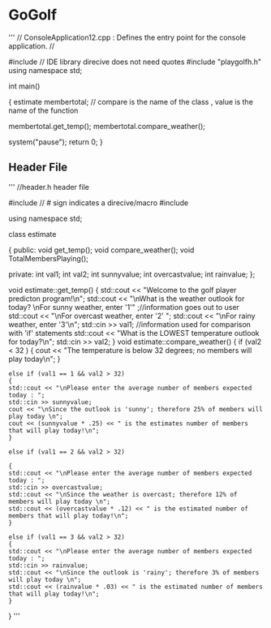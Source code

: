GoGolf
======

'''
  // ConsoleApplication12.cpp : Defines the entry point for the console application.
  //

  #include <iostream> // IDE library direcive does not need quotes
  #include "playgolfh.h"
  using namespace std;

  int main()

  {
	estimate membertotal; // compare is the name of the class , value is the name of the function

  membertotal.get_temp(); 
	membertotal.compare_weather(); 


  system("pause");
	return 0;
  }
    
    

Header File 
------

'''
//header.h header file 

#include <iostream> // # sign indicates a direcive/macro
#include <string>

using namespace std; 

class estimate
	
{
public:
  void get_temp();
  void compare_weather();
	void TotalMembersPlaying();

private:
  int val1;
  int val2;
	int sunnyvalue;
	int overcastvalue;
	int rainvalue;
};

void estimate::get_temp()
{
  std::cout << "Welcome to the golf player predicton program!\n";
	std::cout << "\nWhat is the weather outlook for today? \nFor sunny weather, enter '1'" ;//information goes out to user
	std::cout << "\nFor overcast weather, enter '2' ";
	std::cout << "\nFor rainy weather, enter '3'\n"; 
  std::cin  >> val1; //information used for comparison with 'if' statements
  std::cout << "What is the LOWEST temperature outlook for today?\n";
  std::cin  >> val2;
}
void estimate::compare_weather()
{
	if (val2 < 32 )
	{
	cout << "The temperature is below 32 degrees; no members will play today\n";
	}



	else if (val1 == 1 && val2 > 32)
	{
	std::cout << "\nPlease enter the average number of members expected today : ";
	std::cin >> sunnyvalue;
	cout << "\nSince the outlook is 'sunny'; therefore 25% of members will play today \n";
	cout << (sunnyvalue * .25) << " is the estimates number of members that will play today!\n";
	}

	else if (val1 == 2 && val2 > 32)
	
	{
	std::cout << "\nPlease enter the average number of members expected today : ";
	std::cin >> overcastvalue;
	std::cout << "\nSince the weather is overcast; therefore 12% of members will play today \n";
	std::cout << (overcastvalue * .12) << " is the estimated number of members that will play today!\n";
	}

	else if (val1 == 3 && val2 > 32)
	{
	std::cout << "\nPlease enter the average number of members expected today : ";
	std::cin >> rainvalue;
	std::cout << "\nSince the outlook is 'rainy'; therefore 3% of members will play today \n";
	std::cout << (rainvalue * .03) << " is the estimated number of members that will play today!\n";
	}
  }
'''
